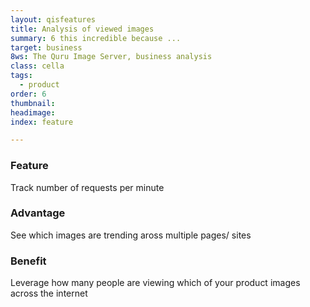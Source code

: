 ```yaml
---
layout: qisfeatures
title: Analysis of viewed images
summary: 6 this incredible because ...
target: business
8ws: The Quru Image Server, business analysis
class: cella
tags:
  - product
order: 6
thumbnail:
headimage:
index: feature

---
```


### Feature ###

Track number of requests per minute

### Advantage ###

See which images are trending aross multiple pages/ sites

### Benefit ###

Leverage how many people are viewing which of your product images across the internet
